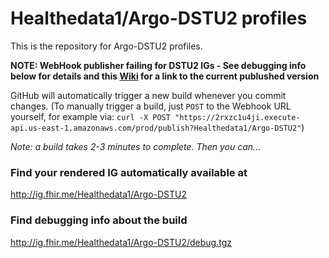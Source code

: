 # Healthedata1/Argo-DSTU2 profiles
This is the repository for Argo-DSTU2 profiles.

**NOTE: WebHook publisher failing for DSTU2 IGs  -  See debugging info below for details and this [Wiki](#https://github.com/Healthedata1/Argo-DSTU2/wiki) for a link to the current publushed version**

GitHub will automatically trigger a new build whenever you commit changes.
(To manually trigger a build, just `POST` to the Webhook URL yourself, for example via:
`curl -X POST "https://2rxzc1u4ji.execute-api.us-east-1.amazonaws.com/prod/publish?Healthedata1/Argo-DSTU2"`)

*Note: a build takes 2-3 minutes to complete. Then you can...*

### Find your rendered IG automatically available at

http://ig.fhir.me/Healthedata1/Argo-DSTU2

### Find debugging info about the build

http://ig.fhir.me/Healthedata1/Argo-DSTU2/debug.tgz

